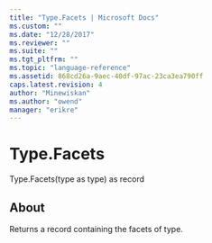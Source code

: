 ```yaml
---
title: "Type.Facets | Microsoft Docs"
ms.custom: ""
ms.date: "12/28/2017"
ms.reviewer: ""
ms.suite: ""
ms.tgt_pltfrm: ""
ms.topic: "language-reference"
ms.assetid: 868cd26a-9aec-40df-97ac-23ca3ea790ff
caps.latest.revision: 4
author: "Minewiskan"
ms.author: "owend"
manager: "erikre"
---
```

# Type.Facets
Type.Facets(type as type) as record  
  
## About  
Returns a record containing the facets of type.  
  
